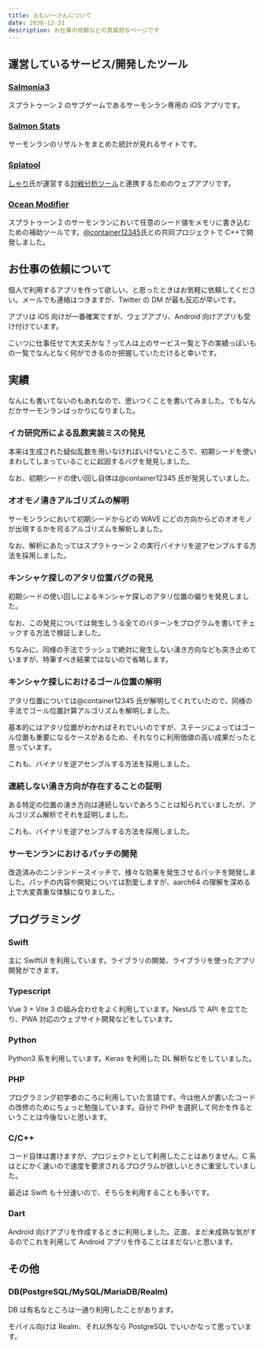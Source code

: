 ```yaml
---
title: えむいーさんについて
date: 2038-12-31
description: お仕事の依頼などの真面目なページです
---
```


## 運営しているサービス/開発したツール

### [Salmonia3](https://apps.apple.com/jp/app/salmonia3/id1558344150)

スプラトゥーン 2 のサブゲームであるサーモンラン専用の iOS アプリです。

### [Salmon Stats](https://salmonstats.splatnet2.com)

サーモンランのリザルトをまとめた統計が見れるサイトです。

### [Splatool](https://splatool-50e40.web.app/)

[しゃり](https://twitter.com/risia_bom)氏が運営する[対戦分析ツール](https://splatool.net/analytics/)と連携するためのウェブアプリです。

### [Ocean Modifier](https://www.youtube.com/watch?v=oSL2rVpGB1o)

スプラトゥーン 2 のサーモンランにおいて任意のシード値をメモリに書き込むための補助ツールです。[@container12345](https://twitter.com/container12345)氏との共同プロジェクトで C++で開発しました。

## お仕事の依頼について

個人で利用するアプリを作って欲しい、と思ったときはお気軽に依頼してください。メールでも連絡はつきますが、Twitter の DM が最も反応が早いです。

アプリは iOS 向けが一番確実ですが、ウェブアプリ、Android 向けアプリも受け付けています。

こいつに仕事任せて大丈夫かな？って人は上のサービス一覧と下の実績っぽいもの一覧でなんとなく何ができるのか把握していただけると幸いです。

## 実績

なんにも書いてないのもあれなので、思いつくことを書いてみました。でもなんだかサーモンランばっかりになりました。

### イカ研究所による乱数実装ミスの発見

本来は生成された疑似乱数を用いなければいけないところで、初期シードを使いまわしてしまっていることに起因するバグを発見しました。

なお、初期シードの使い回し自体は@container12345 氏が発見していました。

### オオモノ湧きアルゴリズムの解明

サーモンランにおいて初期シードからどの WAVE にどの方向からどのオオモノが出現するかを司るアルゴリズムを解析しました。

なお、解析にあたってはスプラトゥーン 2 の実行バイナリを逆アセンブルする方法を採用しました。

### キンシャケ探しのアタリ位置バグの発見

初期シードの使い回しによるキンシャケ探しのアタリ位置の偏りを発見しました。

なお、この発見については発生しうる全てのパターンをプログラムを書いてチェックする方法で検証しました。

ちなみに、同様の手法でラッシュで絶対に発生しない湧き方向なども突き止めていますが、特筆すべき結果ではないので省略します。

### キンシャケ探しにおけるゴール位置の解明

アタリ位置については@container12345 氏が解明してくれていたので、同様の手法でゴール位置計算アルゴリズムを解明しました。

基本的にはアタリ位置がわかればそれでいいのですが、ステージによってはゴール位置も重要になるケースがあるため、それなりに利用価値の高い成果だったと思っています。

これも、バイナリを逆アセンブルする方法を採用しました。

### 連続しない湧き方向が存在することの証明

ある特定の位置の湧き方向は連続しないであろうことは知られていましたが、アルゴリズム解析でそれを証明しました。

これも、バイナリを逆アセンブルする方法を採用しました。

### サーモンランにおけるパッチの開発

改造済みのニンテンドースイッチで、様々な効果を発生させるパッチを開発しました。パッチの内容や開発については割愛しますが、aarch64 の理解を深める上で大変貴重な体験になりました。

## プログラミング

### Swift

主に SwiftUI を利用しています。ライブラリの開発、ライブラリを使ったアプリ開発ができます。

### Typescript

Vue 3 + Vite 3 の組み合わせをよく利用しています。NestJS で API を立てたり、PWA 対応のウェブサイト開発などをしています。

### Python

Python3 系を利用しています。Keras を利用した DL 解析などをしていました。

### PHP

プログラミング初学者のころに利用していた言語です。今は他人が書いたコードの改修のためにちょっと勉強しています。自分で PHP を選択して何かを作るということは今後ないと思います。

### C/C++

コード自体は書けますが、プロジェクトとして利用したことはありません。C 系はとにかく速いので速度を要求されるプログラムが欲しいときに重宝していました。

最近は Swift も十分速いので、そちらを利用することも多いです。

### Dart

Android 向けアプリを作成するときに利用しました。正直、まだ未成熟な気がするのでこれを利用して Android アプリを作ることはまだないと思います。

## その他

### DB(PostgreSQL/MySQL/MariaDB/Realm)

DB は有名なところは一通り利用したことがあります。

モバイル向けは Realm、それ以外なら PostgreSQL でいいかなって思っています。
